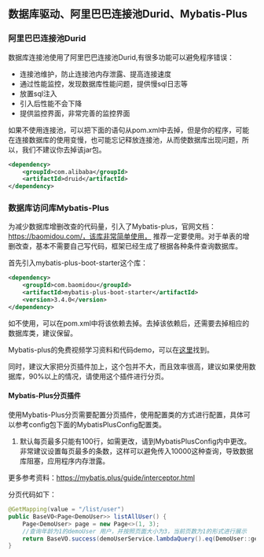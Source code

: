 ## 数据库驱动、阿里巴巴连接池Durid、Mybatis-Plus

### 阿里巴巴连接池Durid

数据库连接池使用了阿里巴巴连接池Durid,有很多功能可以避免程序错误：

- 连接池维护，防止连接池内存泄露、提高连接速度
- 通过性能监控，发现数据库性能问题，提供慢sql日志等
- 放置sql注入
- 引入后性能不会下降
- 提供监控界面，非常完善的监控界面


如果不使用连接池，可以把下面的语句从pom.xml中去掉，但是你的程序，可能在连接数据库的使用变慢，也可能忘记释放连接池，从而使数据库出现问题，所以，我们不建议你去掉该jar包。

```xml
<dependency>
    <groupId>com.alibaba</groupId>
    <artifactId>druid</artifactId>
</dependency>
```

### 数据库访问库Mybatis-Plus

为减少数据库增删改查的代码量，引入了Mybatis-plus，官网文档：https://baomidou.com/，该库非常简单使用，
推荐一定要使用。对于单表的增删改查，基本不需要自己写代码，框架已经生成了根据各种条件查询数据库。 


首先引入mybatis-plus-boot-starter这个库：

```xml
<dependency>
    <groupId>com.baomidou</groupId>
    <artifactId>mybatis-plus-boot-starter</artifactId>
    <version>3.4.0</version>
</dependency>
```

如不使用，可以在pom.xml中将该依赖去掉。去掉该依赖后，还需要去掉相应的数据库类，建议保留。

Mybatis-plus的免费视频学习资料和代码demo，可以在[这里](https://mybatis.plus/guide/#%E4%BC%98%E7%A7%80%E8%A7%86%E9%A2%91)找到。

同时，建议大家把分页插件加上，这个包并不大，而且效率很高，建议如果使用数据库，90%以上的情况，请使用这个插件进行分页。


#### Mybatis-Plus分页插件

使用Mybatis-Plus分页需要配置分页插件，使用配置类的方式进行配置，具体可以参考config包下面的MybatisPlusConfig配置类。

1. 默认每页最多只能有100行，如需更改，请到MybatisPlusConfig内中更改。非常建议设置每页最多的条数，这样可以避免传入10000这种查询，导致数据库阻塞，应用程序内存泄露。

更多参考资料：https://mybatis.plus/guide/interceptor.html

分页代码如下：

```java
@GetMapping(value = "/list/user")
public BaseVO<Page<DemoUser>> listAllUser() {
    Page<DemoUser> page = new Page<>(1, 3);
    //查询年龄为1的demoUser 用户，并按照页面大小为3，当前页数为1的形式进行展示
    return BaseVO.success(demoUserService.lambdaQuery().eq(DemoUser::getAge, 1).page(page));
}
```
